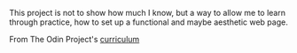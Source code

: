 This project is not to show how much I know, but a way to allow me to learn through practice, how to set up a functional and maybe aesthetic web page.

From The Odin Project's [curriculum](http://www.theodinproject.com/courses/web-development-101/lessons/html-css)
